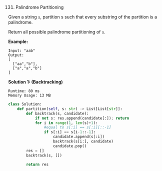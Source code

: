 131. Palindrome Partitioning

Given a string `s`, partition s such that every substring of the partition is a palindrome.

Return all possible palindrome partitioning of `s`.

**Example:**
```
Input: "aab"
Output:
[
  ["aa","b"],
  ["a","a","b"]
]
```

**Solution 1: (Backtracking)**
```
Runtime: 80 ms
Memory Usage: 13 MB
```
```python
class Solution:
    def partition(self, s: str) -> List[List[str]]:    
        def backtrack(s, candidate):
            if not s: res.append(candidate[:]); return
            for i in range(1, len(s)+1):
                #equal to s[:i] == s[:i][::-1]
                if s[:i] == s[i-1::-1]:
                    candidate.append(s[:i])
                    backtrack(s[i:], candidate)
                    candidate.pop()
        res = []
        backtrack(s, [])
        
        return res
```